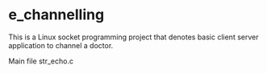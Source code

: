 # e_channelling
This is a Linux socket programming project that denotes basic client server application to channel a doctor.

Main file str_echo.c
